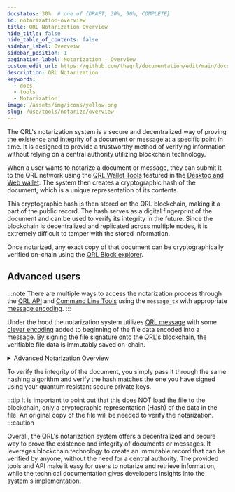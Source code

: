 ```yaml
---
docstatus: 30%  # one of {DRAFT, 30%, 90%, COMPLETE}
id: notarization-overview
title: QRL Notarization Overview
hide_title: false
hide_table_of_contents: false
sidebar_label: Overveiw
sidebar_position: 1
pagination_label: Notarization - Overview
custom_edit_url: https://github.com/theqrl/documentation/edit/main/docs/
description: QRL Notarization
keywords:
  - docs
  - tools
  - Notarization
image: /assets/img/icons/yellow.png
slug: /use/tools/notarize/overview
---
```



The QRL's notarization system is a secure and decentralized way of proving the existence and integrity of a document or message at a specific point in time. It is designed to provide a trustworthy method of verifying information without relying on a central authority utilizing blockchain technology.


When a user wants to notarize a document or message, they can submit it to the QRL network using the [QRL Wallet Tools](#) featured in the [Desktop and Web wallet](/use/wallet). The system then creates a cryptographic hash of the document, which is a unique representation of its contents.

This cryptographic hash is then stored on the QRL blockchain, making it a part of the public record. The hash serves as a digital fingerprint of the document and can be used to verify its integrity in the future. Since the blockchain is decentralized and replicated across multiple nodes, it is extremely difficult to tamper with the stored information.


Once notarized, any exact copy of that document can be cryptographically verified on-chain using the [QRL Block explorer](https://explorer.theqrl.org).


 ## Advanced users

:::note
There are multiple ways to access the notarization process through the [QRL API](/api) and [Command Line Tools](use/node/node-cli/overview) using the `message_tx` with appropriate [message encoding](/build/messages/message-tx-encoding).
:::


Under the hood the notarization system utilizes [QRL message](/use/tools/messages) with some [clever encoding](/build/messages/message-tx-encoding) added to beginning of the file data encoded into a message. By signing the file signature onto the QRL's blockchain, the verifiable file data is immutably saved on-chain.


<details>
  <summary>Advanced Notarization Overview</summary>
  <p>


In it's simplest form the notarization message is a [SHA-256 hash](https://en.wikipedia.org/wiki/SHA-2) of the document data with the additional `AFAFA2` hex encoding appended to the front of the file data.

:::tip QRL Notarization Structure

| Encoding | SHA256_SUM *(example)*|
| :---: | :---: |
| AFAFA2 | 74ef874a9fa69a86e091ea6dc2668047d7e102d518bebed19f8a3958f664e3da |

:::

This data is sent in a `message_tx` to the blockchain utilizing the address provided, signing and submitting with quantum resistant XMSS keys to ensure that the validity of the original document can be forever verified for authenticity.

  </p>
</details>


To verify the integrity of the document, you simply pass it through the same hashing algorithm and verify the hash matches the one you have signed using your quantum resistant secure private keys.


:::tip
It is important to point out that this does NOT load the file to the blockchain, only a cryptographic representation (Hash) of the data in the file. An original copy of the file will be needed to verify the notarization.
:::caution

Overall, the QRL's notarization system offers a decentralized and secure way to prove the existence and integrity of documents or messages. It leverages blockchain technology to create an immutable record that can be verified by anyone, without the need for a central authority. The provided tools and API make it easy for users to notarize and retrieve information, while the technical documentation gives developers insights into the system's implementation.